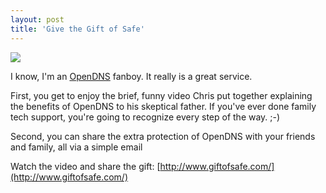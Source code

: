 ```yaml
---
layout: post
title: 'Give the Gift of Safe'
---
```

![](http://www.opendns.com/img/logo/opendns_logo_100.gif)

I know, I'm an [OpenDNS](http://opendns.com) fanboy. It really is a great service.

First, you get to enjoy the brief, funny video Chris put together explaining the benefits of OpenDNS to his skeptical father. If you've ever done family tech support, you're going to recognize every step of the way. ;-)

Second, you can share the extra protection of OpenDNS with your friends and family, all via a simple email

Watch the video and share the gift: [http://www.giftofsafe.com/](http://www.giftofsafe.com/)

